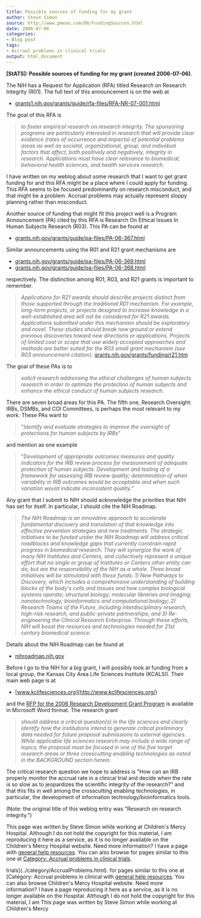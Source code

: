 ```yaml
---
title: Possible sources of funding for my grant
author: Steve Simon
source: http://www.pmean.com/06/FundingSources.html
date: 2006-07-06
categories:
- Blog post
tags:
- Accrual problems in clinical trials
output: html_document
---
```

**[StATS]: Possible sources of funding for my grant
(created 2006-07-06)**.

The NIH has a Request for Application (RFA) titled Research on Research
Integrity (R01). The full text of this announcement is on the web at

-   [grants1.nih.gov/grants/guide/rfa-files/RFA-NR-07-001.html](http://grants1.nih.gov/grants/guide/rfa-files/RFA-NR-07-001.html)

The goal of this RFA is

> *to foster empirical research on research integrity. The sponsoring
> programs are particularly interested in research that will provide
> clear evidence (rates of occurrence and impacts) of potential problems
> areas as well as societal, organizational, group, and individual
> factors that affect, both positively and negatively, integrity in
> research. Applications must have clear relevance to biomedical,
> behavioral health sciences, and health services research.*

I have written on my weblog about some research that I want to get grant
funding for and this RFA might be a place where I could apply for
funding. This RFA seems to be focused predominantly on research
misconduct, and that might be a problem. Accrual problems may actually
represent sloppy planning rather than misconduct.

Another source of funding that might fit this project well is a Program
Announcement (PA) cited by this RFA is Research On Ethical Issues In
Human Subjects Research (R03). This PA can be found at

-   [grants.nih.gov/grants/guide/pa-files/PA-06-367.html](http://grants.nih.gov/grants/guide/pa-files/PA-06-367.html)

Similar announcements using the R01 and R21 grant mechanisms are

-   [grants.nih.gov/grants/guide/pa-files/PA-06-369.html](http://grants.nih.gov/grants/guide/pa-files/PA-06-369.html)
-   [grants.nih.gov/grants/guide/pa-files/PA-06-368.html](http://grants.nih.gov/grants/guide/pa-files/PA-06-368.html)

respectively. The distinction among R01, R03, and R21 grants is
important to remember.

> *Applications for R21 awards should describe projects distinct from
> those supported through the traditional R01 mechanism. For example,
> long-term projects, or projects designed to increase knowledge in a
> well-established area will not be considered for R21 awards.
> Applications submitted under this mechanism should be exploratory and
> novel. These studies should break new ground or extend previous
> discoveries toward new directions or applications. Projects of limited
> cost or scope that use widely accepted approaches and methods are
> better suited for the R03 small grant mechanism (see R03 announcement
> citation).*
> [grants.nih.gov/grants/funding/r21.htm](http://grants.nih.gov/grants/funding/r21.htm)

The goal of these PAs is to

> *solicit research addressing the ethical challenges of human subjects
> research in order to optimize the protection of human subjects and
> enhance the ethical conduct of human subjects research.*

There are seven broad areas for this PA. The fifth one, Research
Oversight: IRBs, DSMBs, and COI Committees, is perhaps the most relevant
to my work. These PAs want to

> "*Identify and evaluate strategies to improve the oversight of
> protections for human subjects by IRBs*"

and mention as one example

> "*Development of appropriate outcomes measures and quality indicators
> for the IRB review process for measurement of adequate protection of
> human subjects. Development and testing of a framework for assessing
> IRB review quality; determination of when variability in IRB outcomes
> would be acceptable and when such variation would indicate
> inconsistent quality.*"

Any grant that I submit to NIH should acknowledge the priorities that
NIH has set for itself. In particular, I should cite the NIH Roadmap.

> *The NIH Roadmap is an innovative approach to accelerate fundamental
> discovery and translation of that knowledge into effective prevention
> strategies and new treatments. The strategic initiatives to be funded
> under the NIH Roadmap will address critical roadblocks and knowledge
> gaps that currently constrain rapid progress in biomedical research.
> They will synergize the work of many NIH Institutes and Centers, and
> collectively represent a unique effort that no single or group of
> Institutes or Centers other entity can do, but are the responsibility
> of the NIH as a whole. Three broad initiatives will be stimulated with
> these funds: 1) New Pathways to Discovery, which includes a
> comprehensive understanding of building blocks of the body's cells
> and tissues and how complex biological systems operate; structural
> biology; molecular libraries and imaging; nanotechnology;
> bioinformatics and computational biology; 2) Research Teams of the
> Future, including interdisciplinary research, high-risk research, and
> public-private partnerships; and 3) Re-engineering the Clinical
> Research Enterprise. Through these efforts, NIH will boost the
> resources and technologies needed for 21st century biomedical
> science.*

Details about the NIH Roadmap can be found at

-   [nihroadmap.nih.gov](http://nihroadmap.nih.gov/)

Before I go to the NIH for a big grant, I will possibly look at funding
from a local group, the Kansas City Area Life Sciences Institute
(KCALSI). Their main web page is at

-   [www.kclifesciences.org](http://www.kclifesciences.org/)

and the [RFP for the 2006 Research Development Grant
Program](http://www.kclifesciences.org/KCALSIContent/File/KGKCALSI%20RFP%20DGS%2006(final).doc)
is available in Microsoft Word format. The research grant

> *should address a critical question(s) in the life sciences and
> clearly identify how the institutions intend to generate critical
> preliminary data needed for future proposal submissions to external
> agencies. While applicable life sciences research may include a wide
> range of topics, the proposal must be focused in one of the five
> target research areas or three crosscutting enabling technologies as
> noted in the BACKGROUND section herein.*

The critical research question we hope to address is "How can an IRB
properly monitor the accrual rate in a clinical trial and decide when
the rate is so slow as to jeopardizes the scientific integrity of the
research?" and that this fits in well among the crosscutting enabling
technologies, in particular, the development of information
technology/bioinformatics tools.

(Note: the original title of this weblog entry was "Research on
research integrity.")

This page was written by Steve Simon while working at Children's Mercy
Hospital. Although I do not hold the copyright for this material, I am
reproducing it here as a service, as it is no longer available on the
Children's Mercy Hospital website. Need more information? I have a page
with [general help resources](../GeneralHelp.html). You can also browse
for pages similar to this one at [Category: Accrual problems in clinical
trials](../category/AccrualProblems.html).
<!---More--->
trials](../category/AccrualProblems.html).
for pages similar to this one at [Category: Accrual problems in clinical
with [general help resources](../GeneralHelp.html). You can also browse
Children's Mercy Hospital website. Need more information? I have a page
reproducing it here as a service, as it is no longer available on the
Hospital. Although I do not hold the copyright for this material, I am
This page was written by Steve Simon while working at Children's Mercy

<!---Do not use
**[StATS]: Possible sources of funding for my grant
This page was written by Steve Simon while working at Children's Mercy
Hospital. Although I do not hold the copyright for this material, I am
reproducing it here as a service, as it is no longer available on the
Children's Mercy Hospital website. Need more information? I have a page
with [general help resources](../GeneralHelp.html). You can also browse
for pages similar to this one at [Category: Accrual problems in clinical
trials](../category/AccrualProblems.html).
--->

